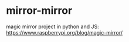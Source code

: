 # mirror-mirror
magic mirror project in python and JS: https://www.raspberrypi.org/blog/magic-mirror/
